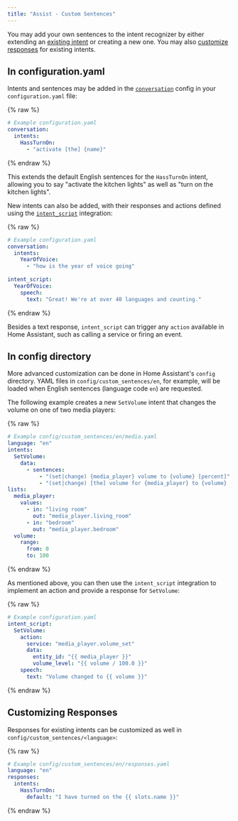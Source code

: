 ```yaml
---
title: "Assist - Custom Sentences"
---
```


You may add your own sentences to the intent recognizer by either extending an [existing intent](https://developers.home-assistant.io/docs/intent_builtin/) or creating a new one. You may also [customize responses](#customizing-responses) for existing intents.

## In configuration.yaml

Intents and sentences may be added in the [`conversation`](/integrations/conversation/) config in your `configuration.yaml` file:

{% raw %}

```yaml
# Example configuration.yaml
conversation:
  intents:
    HassTurnOn:
      - "activate [the] {name}"
```

{% endraw %}

This extends the default English sentences for the `HassTurnOn` intent, allowing you to say "activate the kitchen lights" as well as "turn on the kitchen lights".

New intents can also be added, with their responses and actions defined using the [`intent_script`](/integrations/intent_script/) integration:

{% raw %}

```yaml
# Example configuration.yaml
conversation:
  intents:
    YearOfVoice:
      - "how is the year of voice going"
      
intent_script:
  YearOfVoice:
    speech:
      text: "Great! We're at over 40 languages and counting."
```

{% endraw %}

Besides a text response, `intent_script` can trigger any `action` available in Home Assistant, such as calling a service or firing an event.

## In config directory

More advanced customization can be done in Home Assistant's `config` directory. YAML files in `config/custom_sentences/en`, for example, will be loaded when English sentences (language code `en`) are requested.

The following example creates a new `SetVolume` intent that changes the volume on one of two media players:

{% raw %}

```yaml
# Example config/custom_sentences/en/media.yaml
language: "en"
intents:
  SetVolume:
    data:
      - sentences:
          - "(set|change) {media_player} volume to {volume} [percent]"
          - "(set|change) [the] volume for {media_player} to {volume} [percent]"
lists:
  media_player:
    values:
      - in: "living room"
        out: "media_player.living_room"
      - in: "bedroom"
        out: "media_player.bedroom"
  volume:
    range:
      from: 0
      to: 100
```

{% endraw %}

As mentioned above, you can then use the `intent_script` integration to implement an action and provide a response for `SetVolume`:

{% raw %}

```yaml
# Example configuration.yaml
intent_script:
  SetVolume:
    action:
      service: "media_player.volume_set"
      data:
        entity_id: "{{ media_player }}"
        volume_level: "{{ volume / 100.0 }}"
    speech:
      text: "Volume changed to {{ volume }}"
```

{% endraw %}

## Customizing Responses

Responses for existing intents can be customized as well in `config/custom_sentences/<language>`:

{% raw %}

```yaml
# Example config/custom_sentences/en/responses.yaml
language: "en"
responses:
  intents:
    HassTurnOn:
      default: "I have turned on the {{ slots.name }}"
```

{% endraw %}
